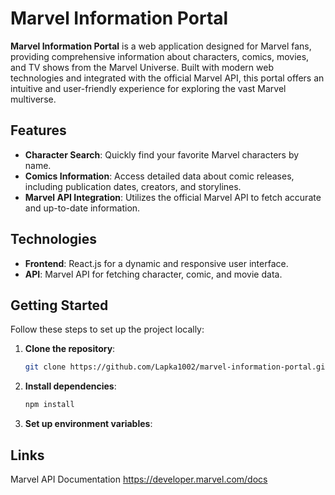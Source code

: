 # Marvel Information Portal

**Marvel Information Portal** is a web application designed for Marvel fans, providing comprehensive information about characters, comics, movies, and TV shows from the Marvel Universe. Built with modern web technologies and integrated with the official Marvel API, this portal offers an intuitive and user-friendly experience for exploring the vast Marvel multiverse.

## Features

- **Character Search**: Quickly find your favorite Marvel characters by name.
- **Comics Information**: Access detailed data about comic releases, including publication dates, creators, and storylines.
- **Marvel API Integration**: Utilizes the official Marvel API to fetch accurate and up-to-date information.

## Technologies

- **Frontend**: React.js for a dynamic and responsive user interface.
- **API**: Marvel API for fetching character, comic, and movie data.

## Getting Started

Follow these steps to set up the project locally:

1. **Clone the repository**:
   ```bash
   git clone https://github.com/Lapka1002/marvel-information-portal.git
2. **Install dependencies**:
   ```bash
   npm install
3. **Set up environment variables**:

## Links

Marvel API Documentation  https://developer.marvel.com/docs
   